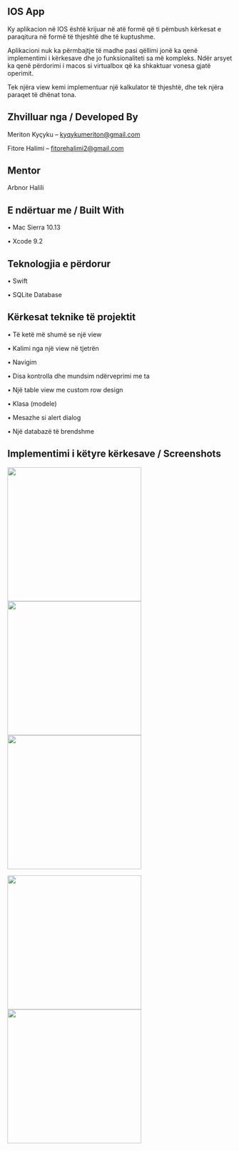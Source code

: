 ## IOS App
Ky aplikacion në IOS është krijuar në atë formë që ti pëmbush kërkesat e paraqitura në formë të thjeshtë dhe të kuptushme. 

Aplikacioni nuk ka përmbajtje të madhe pasi qëllimi jonë ka qenë implementimi i kërkesave dhe jo funksionaliteti sa më kompleks. Ndër arsyet ka qenë përdorimi i macos si virtualbox që ka shkaktuar vonesa gjatë operimit. 

Tek njëra view kemi implementuar një kalkulator të thjeshtë, dhe tek njëra paraqet të dhënat tona.
## Zhvilluar nga / Developed By
Meriton Kyçyku – kyqykumeriton@gmail.com 

Fitore Halimi – fitorehalimi2@gmail.com
## Mentor
Arbnor Halili
## E ndërtuar me / Built With
•	Mac Sierra 10.13

•	Xcode 9.2
## Teknologjia e përdorur
•	Swift

•	SQLite Database
## Kërkesat teknike të projektit
•	Të ketë më shumë se një view

•	Kalimi nga një view në tjetrën 

•	Navigim

•	Disa kontrolla dhe mundsim ndërveprimi me ta

•	Një table view me custom row design

•	Klasa (modele)

•	Mesazhe si alert dialog

•	Një databazë të brendshme
## Implementimi i këtyre kërkesave / Screenshots
<img src="screenshots/foto1.jpg" height="300"> <img src="screenshots/foto2.jpg" height="300"> <img src="screenshots/foto3.jpg" height="300"> 

<img src="screenshots/foto4.jpg" height="300"> <img src="screenshots/foto5.jpg" height="300"> 





